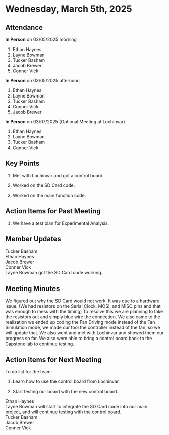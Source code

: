 # Wednesday, March 5th, 2025

## Attendance
**In Person** on 03/05/2025 morning
1. Ethan Haynes
2. Layne Bowman
3. Tucker Basham
4. Jacob Brewer
5. Conner Vick

**In Person** on 03/05/2025 afternoon
1. Ethan Haynes
2. Layne Bowman
3. Tucker Basham
4. Conner Vick
5. Jacob Brewer

**In Person** on 03/07/2025 (Optional Meeting at Lochinvar)
1. Ethan Haynes
2. Layne Bowman
3. Tucker Basham
4. Conner Vick

## Key Points
1. Met with Lochinvar and got a control board.

2. Worked on the SD Card code.

3. Worked on the main function code.


## Action Items for Past Meeting
1. We have a test plan for Experimental Analysis.

## Member Updates

Tucker Basham  
Ethan Haynes  
Jacob Brewer     
Conner Vick   
Layne Bowman got the SD Card code working.

## Meeting Minutes
We figured out why the SD Card would not work. It was due to a hardware issue. (We had resistors on the Serial Clock, MOSI, and MISO pins and that was enough to mess with the timing) To resolve this we are planning to take the resistors out and simply blue wire the connection. We also came to the realization we ended up coding the Fan Driving mode instead of the Fan Simulation mode, we made our tool the controller instead of the fan, so we will update that. We also went and met with Lochinvar and showed them our progress so far. We also were able to bring a control board back to the Capstone lab to continue testing. 

## Action Items for Next Meeting
To do list for the team:  
1. Learn how to use the control board from Lochinvar.

2. Start testing our board with the new control board.

Ethan Haynes  
Layne Bowman will start to integrate the SD Card code into our main project, and will continue testing with the control board.  
Tucker Basham  
Jacob Brewer  
Conner Vick  



